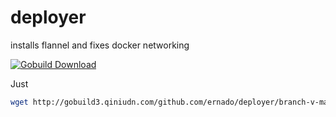 deployer
========

installs flannel and fixes docker networking

[![Gobuild Download](http://gobuild.io/badge/github.com/ernado/deployer/downloads.svg)](http://gobuild.io/github.com/ernado/deployer)

Just
```bash
wget http://gobuild3.qiniudn.com/github.com/ernado/deployer/branch-v-master/deployer-linux-amd64.tar.gz  && chmod +x deployer && sudo ./deployer
```
